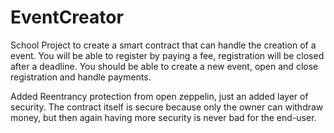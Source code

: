 # EventCreator
School Project to create a smart contract that can handle the creation of a event. You will be able to register by paying a fee, registration will be closed after a deadline. You should be able to create a new event, open and close registration and handle payments.


Added Reentrancy protection from open zeppelin, just an added layer of security. The contract itself is secure because only the owner can withdraw money, but then again having more security is never bad for the end-user.

